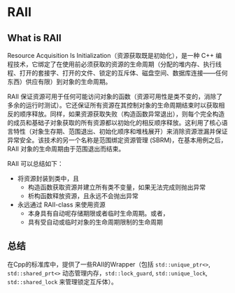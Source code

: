 # RAII

## What is RAII

Resource Acquisition Is Initialization（资源获取既是初始化），是一种 C++ 编程技术，它绑定了在使用前必须获取的资源的生命周期（分配的堆内存、执行线程、打开的套接字、打开的文件、锁定的互斥体、磁盘空间、数据库连接——任何东西）供应有限）到对象的生命周期。

RAII 保证资源可用于任何可能访问对象的函数（资源可用性是类不变的，消除了多余的运行时测试）。它还保证所有资源在其控制对象的生命周期结束时以获取相反的顺序释放。同样，如果资源获取失败（构造函数异常退出），则每个完全构造的成员和基础子对象获取的所有资源都以初始化的相反顺序释放。这利用了核心语言特性（对象生存期、范围退出、初始化顺序和堆栈展开）来消除资源泄漏并保证异常安全。该技术的另一个名称是范围绑定资源管理 (SBRM)，在基本用例之后，RAII 对象的生命周期由于范围退出而结束。

RAII 可以总结如下：

* 将资源封装到类中，且
  * 构造函数获取资源并建立所有类不变量，如果无法完成则抛出异常
  * 析构函数释放资源，且永远不会抛出异常
* 永远通过 RAII-class 来使用资源
  * 本身具有自动呢存储期限或者临时生命周期。或者，
  * 具有受自动或临时对象的生命周期限制的生命周期


## 总结

在Cpp的标准库中，提供了一些RAII的Wrapper（包括 `std::unique_ptr<>`, `std::shared_prt<>` 动态管理内存，`std::lock_guard`, `std::unique_lock`, `std::shared_lock` 来管理锁定互斥体）。